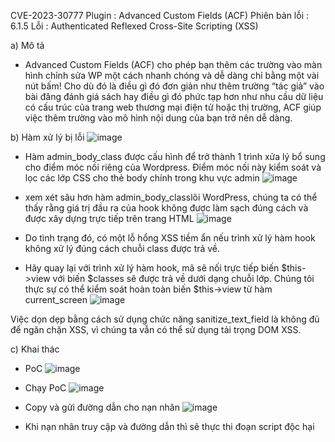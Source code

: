 CVE-2023-30777
Plugin : Advanced Custom Fields (ACF)
Phiên bản lỗi : 6.1.5
Lỗi : Authenticated Reflexed Cross-Site Scripting (XSS)

a) Mô tả
- Advanced Custom Fields (ACF) cho phép bạn thêm các trường vào màn hình chỉnh sửa WP một cách nhanh chóng và dễ dàng chỉ bằng một vài nút bấm! Cho dù đó là điều gì đó đơn giản như thêm trường “tác giả” vào bài đăng đánh giá sách hay điều gì đó phức tạp hơn như nhu cầu dữ liệu có cấu trúc của trang web thương mại điện tử hoặc thị trường, ACF giúp việc thêm trường vào mô hình nội dung của bạn trở nên dễ dàng.

b) Hàm xử lý bị lỗi
![image](https://github.com/Manh130902/wordpress/assets/93723285/736ca9fd-8331-4339-af94-87bb3b174267)

- Hàm admin_body_class được cấu hình để trở thành 1 trình xửa lý bổ sung cho điểm móc nối riêng của Wordpress. Điểm móc nối này kiểm soát  và lọc các lớp CSS cho thẻ body chính trong khu vực admin
![image](https://github.com/Manh130902/wordpress/assets/93723285/b9223942-f252-4474-954d-f2a54c8777ce)

- xem xét sâu hơn hàm admin_body_classlõi WordPress, chúng ta có thể thấy rằng giá trị đầu ra của hook không được làm sạch đúng cách và được xây dựng trực tiếp trên trang HTML
![image](https://github.com/Manh130902/wordpress/assets/93723285/62729e64-c1ef-4be3-a1b8-05703b3be449)
 
- Do tình trạng đó, có một lỗ hổng XSS tiềm ẩn nếu trình xử lý hàm hook không xử lý đúng cách chuỗi class được trả về.
- Hãy quay lại với trình xử lý hàm hook, mã sẽ nối trực tiếp biến $this->view với biến $classes sẽ được trả về dưới dạng chuỗi lớp. Chúng tôi thực sự có thể kiểm soát hoàn toàn biến $this->view từ hàm current_screen
![image](https://github.com/Manh130902/wordpress/assets/93723285/a05a2d27-52ff-4dc8-9d7d-22688603f11f)
 
Việc dọn dẹp bằng cách sử dụng chức năng sanitize_text_field là không đủ để ngăn chặn XSS, vì chúng ta vẫn có thể sử dụng tải trọng DOM XSS.

c) Khai thác
- PoC
![image](https://github.com/Manh130902/wordpress/assets/93723285/c4408263-d36a-4cee-9219-2db3c17efb81)
 
- Chạy PoC
![image](https://github.com/Manh130902/wordpress/assets/93723285/7912cff4-3914-4ab5-91f4-11fcfd245667)
 
- Copy và gửi đường dẫn cho nạn nhân
![image](https://github.com/Manh130902/wordpress/assets/93723285/bfbb7c7b-ed22-43e1-ab13-4b15bf2a9cd3)
 
- Khi nạn nhân truy cập và đường dẫn thì sẽ thực thi đoạn script độc hại
